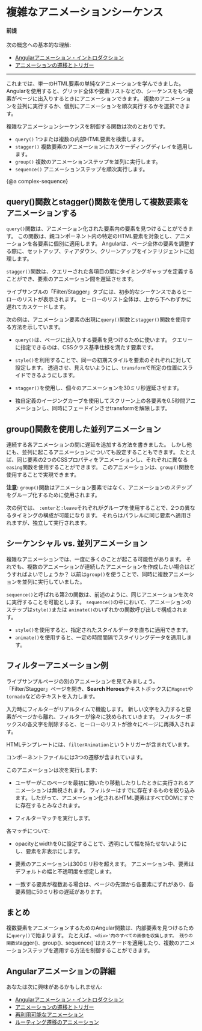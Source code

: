 # 複雑なアニメーションシーケンス

#### 前提

次の概念への基本的な理解:

* [Angularアニメーション・イントロダクション](guide/animations)
* [アニメーションの遷移とトリガー](guide/transition-and-triggers)

<hr>

これまでは、単一のHTML要素の単純なアニメーションを学んできました。 Angularを使用すると、グリッド全体や要素リストなどの、シーケンスをもつ要素がページに出入りするときにアニメーションできます。 複数のアニメーションを並列に実行するか、個別にアニメーションを順次実行するかを選択できます。

複雑なアニメーションシーケンスを制御する関数は次のとおりです。

* `query()` 1つまたは複数の内部HTML要素を検索します。
* `stagger()` 複数要素のアニメーションにカスケーディングディレイを適用します。
* `group()` 複数のアニメーションステップを並列に実行します。 
* `sequence()` アニメーションステップを順次実行します。

{@a complex-sequence}

## query()関数とstagger()関数を使用して複数要素をアニメーションする

`query()`関数は、アニメーション化された要素内の要素を見つけることができます。 この関数は、親コンポーネント内の特定のHTML要素を対象とし、アニメーションを各要素に個別に適用します。 Angularは、ページ全体の要素を調整する際に、セットアップ、ティアダウン、クリーンアップをインテリジェントに処理します。

`stagger()`関数は、クエリーされた各項目の間にタイミングギャップを定義することができ、要素のアニメーション間を遅延させます。

ライブサンプルの「Filter/Stagger」タブには、初歩的なシーケンスであるヒーローのリストが表示されます。 ヒーローのリスト全体は、上から下へわずかに遅れてカスケードします。

次の例は、アニメーション要素の出現に`query()`関数と`stagger()`関数を使用する方法を示しています。

* `query()`は、ページに出入りする要素を見つけるために使います。 クエリーに指定できるのは、CSSクラス基準仕様を満たす要素です。

* `style()`を利用することで、同一の初期スタイルを要素のそれぞれに対して設定します。 透過させ、見えないようにし、`transform`で所定の位置にスライドできるようにします。

* `stagger()`を使用し、個々のアニメーションを30ミリ秒遅延させます。

* 独自定義のイージングカーブを使用してスクリーン上の各要素を0.5秒間アニメーションし、同時にフェードインさせtransformを解除します。

<code-example path="animations/src/app/hero-list-page.component.ts" header="src/app/hero-list-page.component.ts" region="page-animations" language="typescript" linenums="false"></code-example>

## group()関数を使用した並列アニメーション

連続する各アニメーションの間に遅延を追加する方法を書きました。 しかし他にも、並列に起こるアニメーションについても設定することもできます。 たとえば、同じ要素の2つのCSSプロパティをアニメーションし、それぞれに異なる`easing`関数を使用することができます。 このアニメーションは、`group()`関数を使用することで実現できます。

<div class="alert is-helpful">

**注意:** `group()`関数はアニメーション要素ではなく、アニメーションの*ステップ*をグループ化するために使用されます。
</div>

次の例では、 `:enter`と`:leave`それぞれがグループを使用することで、2つの異なるタイミングの構成が可能になります。 それらはパラレルに同じ要素へ適用されますが、独立して実行されます。

<code-example path="animations/src/app/hero-list-groups.component.ts" region="animationdef" header="src/app/hero-list-groups.component.ts (excerpt)" language="typescript" linenums="false"></code-example>

## シーケンシャル vs. 並列アニメーション

複雑なアニメーションでは、一度に多くのことが起こる可能性があります。 それでも、複数のアニメーションが連続したアニメーションを作成したい場合はどうすればよいでしょうか？ 以前は`group()`を使うことで、同時に複数アニメーションを並列に実行していました。

`sequence()`と呼ばれる第2の関数は、前述のように、同じアニメーションを次々に実行することを可能とします。 `sequence()`の中において、アニメーションのステップは`style()`または `animate()`のいずれかの関数呼び出しで構成されます。

* `style()`を使用すると、指定されたスタイルデータを直ちに適用できます。
* `animate()`を使用すると、一定の時間間隔でスタイリングデータを適用します。

## フィルターアニメーション例

ライブサンプルページの別のアニメーションを見てみましょう。 「Filter/Stagger」ページを開き、**Search Heroes**テキストボックスに`Magnet`や`tornado`などのテキストを入力します。

入力時にフィルターがリアルタイムで機能します。 新しい文字を入力すると要素がページから離れ、フィルターが徐々に狭められていきます。 フィルターボックスの各文字を削除すると、ヒーローのリストが徐々にページに再挿入されます。

HTMLテンプレートには、`filterAnimation`というトリガーが含まれています。

<code-example path="animations/src/app/hero-list-page.component.html" header="src/app/hero-list-page.component.html" region="filter-animations"></code-example>

コンポーネントファイルには3つの遷移が含まれています。

<code-example path="animations/src/app/hero-list-page.component.ts" header="src/app/hero-list-page.component.ts" region="filter-animations" language="typescript" linenums="false"></code-example>

このアニメーションは次を実行します:

* ユーザーがこのページを最初に開いたり移動したりしたときに実行されるアニメーションは無視されます。 フィルターはすでに存在するものを絞り込みます。したがって、アニメーション化されるHTML要素はすべてDOMにすでに存在するとみなされます。

* フィルターマッチを実行します。

各マッチについて:

* opacityとwidthを0に設定することで、透明にして幅を持たせないようにし、要素を非表示にします。

* 要素のアニメーションは300ミリ秒を超えます。 アニメーション中、要素はデフォルトの幅と不透明度を想定します。

* 一致する要素が複数ある場合は、ページの先頭から各要素にずれがあり、各要素間に50ミリ秒の遅延があります。

## まとめ

複数要素をアニメーションするためのAngular関数は、内部要素を見つけるために`query()`で始まります。 たとえば、`<div>'内のすべての画像を収集します。 残りの関数`stagger()`、`group()`、`sequence()`はカスケードを適用したり、複数のアニメーションステップを適用する方法を制御することができます。

## Angularアニメーションの詳細

あなたは次に興味があるかもしれません:

* [Angularアニメーション・イントロダクション](guide/animations)
* [アニメーションの遷移とトリガー](guide/transition-and-triggers)
* [再利用可能なアニメーション](guide/reusable-animations)
* [ルーティング遷移のアニメーション](guide/route-animations)
